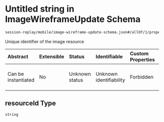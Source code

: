 # Untitled string in ImageWireframeUpdate Schema

```txt
session-replay/mobile/image-wireframe-update-schema.json#/allOf/1/properties/resourceId
```

Unique identifier of the image resource

| Abstract            | Extensible | Status         | Identifiable            | Custom Properties | Additional Properties | Access Restrictions | Defined In                                                                                                                     |
| :------------------ | :--------- | :------------- | :---------------------- | :---------------- | :-------------------- | :------------------ | :----------------------------------------------------------------------------------------------------------------------------- |
| Can be instantiated | No         | Unknown status | Unknown identifiability | Forbidden         | Allowed               | none                | [image-wireframe-update-schema.json\*](../out/session-replay/mobile/image-wireframe-update-schema.json "open original schema") |

## resourceId Type

`string`
